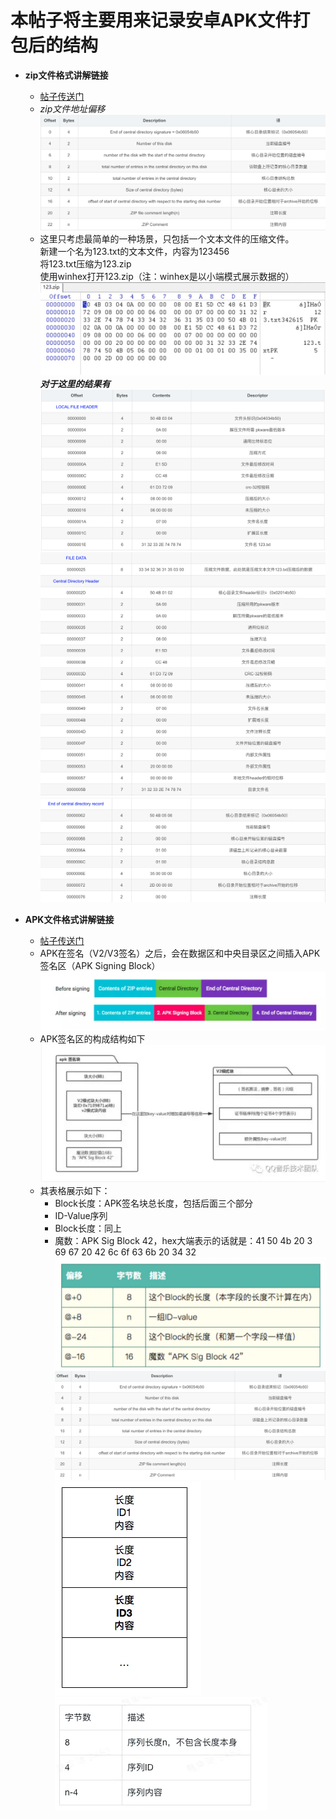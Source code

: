 # 本帖子将主要用来记录安卓APK文件打包后的结构
* **zip文件格式讲解链接**  
  * [帖子传送门](https://blog.csdn.net/a200710716/article/details/51644421)  
  * *zip文件地址偏移*  
    ![image](https://github.com/SilenceWeak/Flutter-Dart/blob/main/Picture/image.png)  
  * 这里只考虑最简单的一种场景，只包括一个文本文件的压缩文件。  
    新建一个名为123.txt的文本文件，内容为123456  
    将123.txt压缩为123.zip  
    使用winhex打开123.zip（注：winhex是以小端模式展示数据的）
    ![image](https://github.com/SilenceWeak/Flutter-Dart/blob/main/Picture/sampleZip.jpg)  
    ***对于这里的结果有***
    ![image](https://github.com/SilenceWeak/Flutter-Dart/blob/main/Picture/WX20210121-111417%402x.png)  
    ![image](https://github.com/SilenceWeak/Flutter-Dart/blob/main/Picture/WX20210121-111446%402x.png)  
    ![image](https://github.com/SilenceWeak/Flutter-Dart/blob/main/Picture/WX20210121-111500%402x.png)  

* **APK文件格式讲解链接**  
  * [帖子传送门](https://juejin.cn/post/6844903780253712397)
  * APK在签名（V2/V3签名）之后，会在数据区和中央目录区之间插入APK签名区（APK Signing Block）  
   ![image](https://github.com/SilenceWeak/Flutter-Dart/blob/main/Picture/1690e1d9a37b9ea7.jpg)
  * APK签名区的构成结构如下  
   ![image](https://github.com/SilenceWeak/Flutter-Dart/blob/main/Picture/1690b94da301ef99.jpg)
  * 其表格展示如下：  
    * Block长度：APK签名块总长度，包括后面三个部分
    * ID-Value序列
    * Block长度：同上
    * 魔数：APK Sig Block 42，hex大端表示的话就是：41 50 4b 20 3 69 67 20 42 6c 6f 63 6b 20 34 32
   ![image](https://github.com/SilenceWeak/Flutter-Dart/blob/main/Picture/1690b957a28439b9.jpg)
   ![image](https://github.com/SilenceWeak/Flutter-Dart/blob/main/Picture/1690bb3c85ec83a1.jpg)
   ![image](https://github.com/SilenceWeak/Flutter-Dart/blob/main/Picture/1690e1c184e2c5fa.jpg)
   ![image](https://github.com/SilenceWeak/Flutter-Dart/blob/main/Picture/1690e1c51087a6bf.jpg)
  

